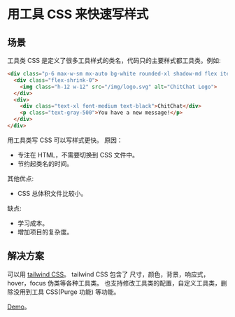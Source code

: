 # 用工具 CSS 来快速写样式
## 场景
工具类 CSS 是定义了很多工具样式的类名，代码只的主要样式都工具类。例如: 
```html
<div class="p-6 max-w-sm mx-auto bg-white rounded-xl shadow-md flex items-center space-x-4">
  <div class="flex-shrink-0">
    <img class="h-12 w-12" src="/img/logo.svg" alt="ChitChat Logo">
  </div>
  <div>
    <div class="text-xl font-medium text-black">ChitChat</div>
    <p class="text-gray-500">You have a new message!</p>
  </div>
</div>
```

用工具类写 CSS 可以写样式更快。 原因：
* 专注在 HTML，不需要切换到 CSS 文件中。
* 节约起类名的时间。

其他优点:
* CSS 总体积文件比较小。

缺点: 
* 学习成本。
* 增加项目的复杂度。

## 解决方案
可以用 [tailwind CSS](https://tailwindcss.com/)。 tailwind CSS 包含了 尺寸，颜色，背景，响应式，hover，focus 伪类等各种工具类。 也支持修改工具类的配置，自定义工具类，删除没用到工具 CSS(Purge 功能) 等功能。

[Demo](./react/tailwind/src/App.tsx)。
